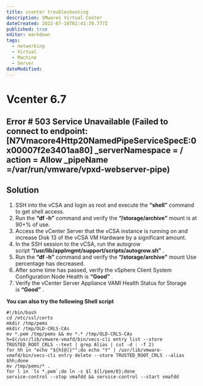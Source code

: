```yaml
---
title: vcenter troubleshooting
description: VMwares Virtual Center
dateCreated: 2022-07-18T02:41:39.777Z
published: true
editor: markdown
tags:
  - networking
  - Virtual
  - Machine
  - Server
dateModified: 
---
```

# Vcenter 6.7


## Error # 503 Service Unavailable (Failed to connect to endpoint: [N7Vmacore4Http20NamedPipeServiceSpecE:0x00007f2e3401aa80] _serverNamespace = / action = Allow _pipeName =/var/run/vmware/vpxd-webserver-pipe)

 ## Solution

1.  SSH into the vCSA and login as root and execute the **“shell”** command to get shell access.
2.  Run the **“df -h”** command and verify the **“/storage/archive”** mount is at 90+% of use.
3.  Access the vCenter Server that the vCSA instance is running on and increase Disk 13 of the vCSA VM Hardware by a significant amount.
4.  In the SSH session to the vCSA, run the autogrow script **“/usr/lib/applmgmt/support/scripts/autogrow.sh”** .
5.  Run the **“df -h”** command and verify the **“/storage/archive”** mount Use percentage has decreased.
6.  After some time has passed, verify the vSphere Client System Configuration Node Health is **“Good”** .
7.  Verify the vCenter Server Appliance VAMI Health Status for Storage is **“Good”** .

**You can also try the following Shell script**

```
#!/bin/bash
cd /etc/ssl/certs
mkdir /tmp/pems
mkdir /tmp/OLD-CRLS-CAs
mv *.pem /tmp/pems && mv *.* /tmp/OLD-CRLS-CAs
h=$(/usr/lib/vmware-vmafd/bin/vecs-cli entry list --store TRUSTED_ROOT_CRLS --text | grep Alias | cut -d : -f 2)
for hh in "echo "${h[@]}"";do echo "Y" | /usr/lib/vmware-vmafd/bin/vecs-cli entry delete --store TRUSTED_ROOT_CRLS --alias $hh;done
mv /tmp/pems/* .
for l in `ls *.pem`;do ln -s $l ${l/pem/0};done
service-control --stop vmafdd && service-control --start vmafdd
```

